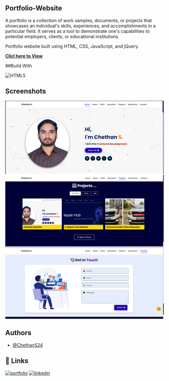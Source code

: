 
## Portfolio-Website

A portfolio is a collection of work samples, documents, or projects that showcases an individual's skills, experiences, and accomplishments in a particular field. It serves as a tool to demonstrate one's capabilities to potential employers, clients, or educational institutions

Portfolio website built using HTML, CSS, JavaScript, and jQuery.

<a href="https://chethansportfolio1.netlify.app" target="_blank">**Clicl here to View** </a>

##Build With

![HTML5](https://img.icons8.com/?size=50&id=20909&format=png&color=000000)

## Screenshots

![Screenshot](https://github.com/ChethanS24/portfolio1/blob/main/assets/images/projects/portfolio1.jpg)
![Screenshot1](https://github.com/ChethanS24/portfolio1/blob/main/assets/images/screenshoot.jpg)
![Screenshot2](https://github.com/ChethanS24/portfolio1/blob/main/assets/images/screenshot1.jpg)

## Authors

- [@ChethanS24](https://www.github.com/ChethanS24)

## 🔗 Links
[![portfolio](https://img.shields.io/badge/my_portfolio-000?style=for-the-badge&logo=ko-fi&logoColor=white)](https://github.com/ChethanS24/portfolio1/)
[![linkedin](https://img.shields.io/badge/linkedin-0A66C2?style=for-the-badge&logo=linkedin&logoColor=white)](https://www.linkedin.com/chethan-yes/)

